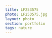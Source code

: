```yaml
--- 
title: LF253575 
photo: LF253575.jpg 
layout: photo 
section: portfolio 
tags: nature 
---  
```

  
